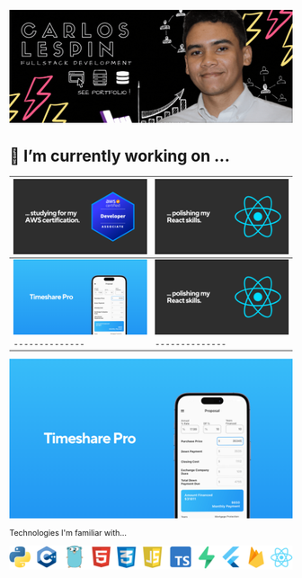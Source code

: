 [!["Banner with Carlos Profile"](https://github.com/Calesi19/Calesi19/blob/main/banner.gif?raw=true)](https://carloslespin.com/)

# 🔭 I’m currently working on ...


| ![Technologies](aws.png)       | ![Technologies](react.png)       |
| -------------- | -------------- |
| [!["Timeshare Pro"](https://github.com/Calesi19/Timeshare-Pro-App/blob/main/docs/1.png?raw=true)](https://github.com/Calesi19/Timeshare-Pro-App)      | ![Technologies](react.png)       |
| -------------- | -------------- |

[!["Timeshare Pro"](https://github.com/Calesi19/Timeshare-Pro-App/blob/main/docs/1.png?raw=true)](https://github.com/Calesi19/Timeshare-Pro-App)







Technologies I'm familiar with...

![Technologies](https://github.com/Calesi19/Calesi19/blob/main/logos.png?raw=true)
